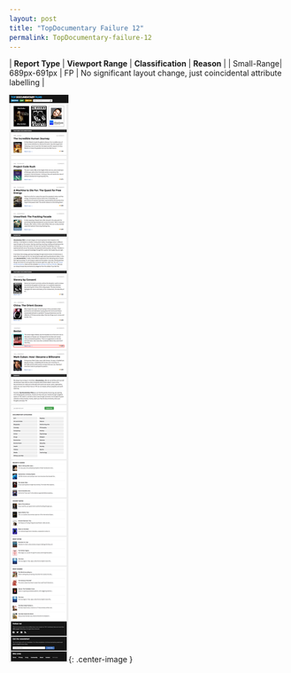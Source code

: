 ```yaml
---
layout: post
title: "TopDocumentary Failure 12"
permalink: TopDocumentary-failure-12
---
```

| **Report Type** | **Viewport Range** | **Classification** | **Reason** |
| Small-Range| 689px-691px | FP | No significant layout change, just coincidental attribute labelling | 

![Screenshot of the fault](../assets/images/TopDocumentary/fault12/smallrangeWidth690.png){: .center-image }